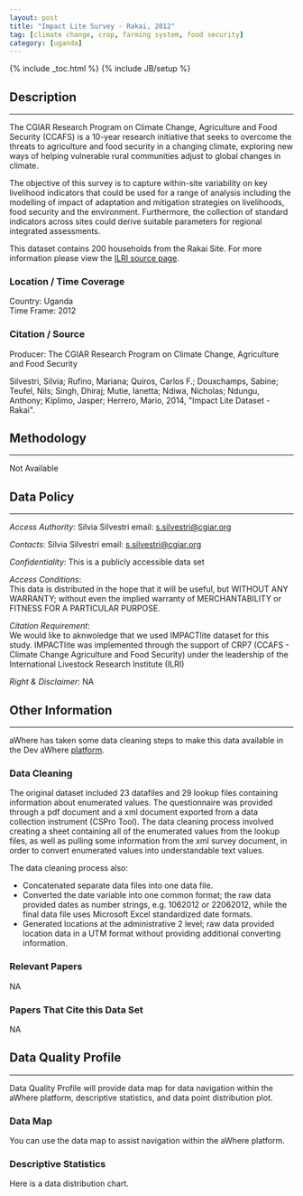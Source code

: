 ```yaml
---
layout: post
title: "Impact Lite Survey - Rakai, 2012"
tag: [climate change, crop, farming system, food security]
category: [uganda]
---
```


{% include _toc.html %}
{% include JB/setup %}


## Description
---
The CGIAR Research Program on Climate Change, Agriculture and Food Security (CCAFS) is a 10-year research initiative that seeks to overcome the threats to agriculture and food security in a changing climate, exploring new ways of helping vulnerable rural communities adjust to global changes in climate.

The objective of this survey is to capture within-site variability on key livelihood indicators that could be used for a range of analysis including the modelling of impact of adaptation and mitigation strategies on livelihoods, food security and the environment. Furthermore, the collection of standard indicators across sites could derive suitable parameters for regional integrated assessments. 

This dataset contains 200 households from the Rakai Site. For more information please view the [ILRI source page](1).

### Location / Time Coverage
Country: Uganda  
Time Frame: 2012

### Citation / Source
Producer: The CGIAR Research Program on Climate Change, Agriculture and Food Security  

Silvestri, Silvia; Rufino, Mariana; Quiros, Carlos F.; Douxchamps, Sabine; Teufel, Nils; Singh, Dhiraj; Mutie, Ianetta; Ndiwa, Nicholas; Ndungu, Anthony; Kiplimo, Jasper; Herrero, Mario, 2014, "Impact Lite Dataset - Rakai".

## Methodology
----
Not Available

## Data Policy
----
*Access Authority*: 
Silvia Silvestri
email: s.silvestri@cgiar.org

*Contacts*:
Silvia Silvestri
email: s.silvestri@cgiar.org

*Confidentiality*: 
This is a publicly accessible data set 

*Access Conditions*:  
This data is distributed in the hope that it will be useful, but WITHOUT ANY WARRANTY; without even the implied warranty of MERCHANTABILITY or FITNESS FOR A PARTICULAR PURPOSE. 

*Citation Requirement*:  
We would like to aknwoledge that we used IMPACTlite dataset for this study. IMPACTlite was implemented through the support of CRP7 (CCAFS - Climate Change Agriculture and Food Security) under the leadership of the International Livestock Research Institute (ILRI)

*Right & Disclaimer*: 
NA

## Other Information
----
aWhere has taken some data cleaning steps to make this data available in the  Dev aWhere [platform](2). 

### Data Cleaning
The original dataset included 23 datafiles and 29 lookup files containing information about enumerated values. The questionnaire was provided through a pdf document and a xml document exported from a data collection instrument (CSPro Tool). The data cleaning process involved creating a sheet containing all of the enumerated values from the lookup files, as well as pulling some information from the xml survey document, in order to convert enumerated values into understandable text values. 

The data cleaning process also:

- Concatenated separate data files into one data file.  
- Converted the date variable into one common format; the raw data provided dates as number strings, e.g. 1062012 or 22062012, while the final data file uses Microsoft Excel standardized date formats.  
- Generated locations at the administrative 2 level; raw data provided location data in a UTM format without providing additional converting information. 

### Relevant Papers
NA

### Papers That Cite this Data Set
NA

## Data Quality Profile
----
Data Quality Profile will provide data map for data navigation within the aWhere platform, descriptive statistics, and data point distribution plot. 

### Data Map
You can use the data map to assist navigation within the aWhere platform. 
<script src="https://gist.github.com/immovable-ladder/f61700442df82546604f.js"></script>

### Descriptive Statistics
Here is a data distribution chart. 
<script src="https://gist.github.com/immovable-ladder/3a11208d34daac2e65c6.js"></script>


[1]: http://data.ilri.org/portal/dataset/implite-rakai "Impact Lite Rakai"
[2]: http://apps.awhere.com/ "Dev aWhere"
